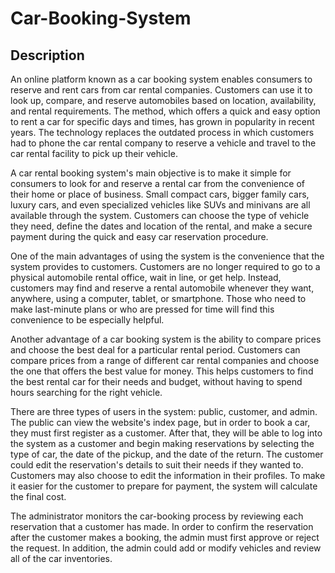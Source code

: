 # Car-Booking-System

## Description

An online platform known as a car booking system enables consumers to reserve and rent cars from car rental companies. Customers can use it to look up, compare, and reserve automobiles based on location, availability, and rental requirements. The method, which offers a quick and easy option to rent a car for specific days and times, has grown in popularity in recent years. The technology replaces the outdated process in which customers had to phone the car rental company to reserve a vehicle and travel to the car rental facility to pick up their vehicle.

A car rental booking system's main objective is to make it simple for consumers to look for and reserve a rental car from the convenience of their home or place of business. Small compact cars, bigger family cars, luxury cars, and even specialized vehicles like SUVs and minivans are all available through the system. Customers can choose the type of vehicle they need, define the dates and location of the rental, and make a secure payment during the quick and easy car reservation procedure.

One of the main advantages of using the system is the convenience that the system provides to customers. Customers are no longer required to go to a physical automobile rental office, wait in line, or get help. Instead, customers may find and reserve a rental automobile whenever they want, anywhere, using a computer, tablet, or smartphone. Those who need to make last-minute plans or who are pressed for time will find this convenience to be especially helpful.

Another advantage of a car booking system is the ability to compare prices and choose the best deal for a particular rental period. Customers can compare prices from a range of different car rental companies and choose the one that offers the best value for money. This helps customers to find the best rental car for their needs and budget, without having to spend hours searching for the right vehicle.

There are three types of users in the system: public, customer, and admin. The public can view the website's index page, but in order to book a car, they must first register as a customer. After that, they will be able to log into the system as a customer and begin making reservations by selecting the type of car, the date of the pickup, and the date of the return. The customer could edit the reservation's details to suit their needs if they wanted to. Customers may also choose to edit the information in their profiles. To make it easier for the customer to prepare for payment, the system will calculate the final cost.

The administrator monitors the car-booking process by reviewing each reservation that a customer has made. In order to confirm the reservation after the customer makes a booking, the admin must first approve or reject the request. In addition, the admin could add or modify vehicles and review all of the car inventories.
